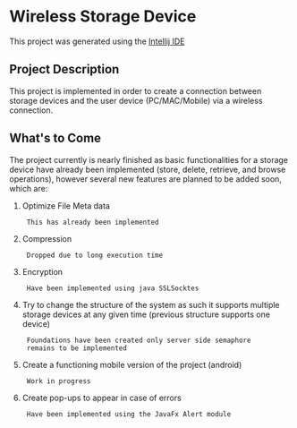 # Wireless Storage Device

This project was generated using the [Intellij IDE](https://www.jetbrains.com/idea/)

## Project Description

This project is implemented in order to create a connection between storage devices 
and the user device (PC/MAC/Mobile) via a wireless connection.

## What's to Come

The project currently is nearly finished as basic functionalities for a storage device
have already been implemented (store, delete, retrieve, and browse operations), however
several new features are planned to be added soon, which are:

1. Optimize File Meta data	

		This has already been implemented
	
2. Compression 

		Dropped due to long execution time

3. Encryption

	 	Have been implemented using java SSLSocktes
	 
4. Try to change the structure of the system as such it supports multiple storage devices 
at any given time (previous structure supports one device) 

		Foundations have been created only server side semaphore 
		remains to be implemented

5. Create a functioning mobile version of the project (android) 

		Work in progress

6. Create pop-ups to appear in case of errors

		Have been implemented using the JavaFx Alert module


